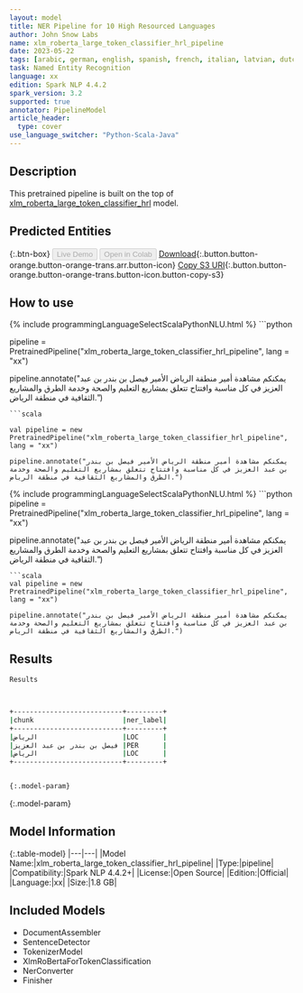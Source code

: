 ```yaml
---
layout: model
title: NER Pipeline for 10 High Resourced Languages
author: John Snow Labs
name: xlm_roberta_large_token_classifier_hrl_pipeline
date: 2023-05-22
tags: [arabic, german, english, spanish, french, italian, latvian, dutch, portuguese, chinese, xlm, roberta, ner, xx, open_source]
task: Named Entity Recognition
language: xx
edition: Spark NLP 4.4.2
spark_version: 3.2
supported: true
annotator: PipelineModel
article_header:
  type: cover
use_language_switcher: "Python-Scala-Java"
---
```


## Description

This pretrained pipeline is built on the top of [xlm_roberta_large_token_classifier_hrl](https://nlp.johnsnowlabs.com/2021/12/26/xlm_roberta_large_token_classifier_hrl_xx.html) model.

## Predicted Entities



{:.btn-box}
<button class="button button-orange" disabled>Live Demo</button>
<button class="button button-orange" disabled>Open in Colab</button>
[Download](https://s3.amazonaws.com/auxdata.johnsnowlabs.com/public/models/xlm_roberta_large_token_classifier_hrl_pipeline_xx_4.4.2_3.2_1684761928074.zip){:.button.button-orange.button-orange-trans.arr.button-icon}
[Copy S3 URI](s3://auxdata.johnsnowlabs.com/public/models/xlm_roberta_large_token_classifier_hrl_pipeline_xx_4.4.2_3.2_1684761928074.zip){:.button.button-orange.button-orange-trans.button-icon.button-copy-s3}

## How to use

<div class="tabs-box" markdown="1">
{% include programmingLanguageSelectScalaPythonNLU.html %}
```python

pipeline = PretrainedPipeline("xlm_roberta_large_token_classifier_hrl_pipeline", lang = "xx")

pipeline.annotate("يمكنكم مشاهدة أمير منطقة الرياض الأمير فيصل بن بندر بن عبد العزيز في كل مناسبة وافتتاح تتعلق بمشاريع التعليم والصحة وخدمة الطرق والمشاريع الثقافية في منطقة الرياض.")
```
```scala

val pipeline = new PretrainedPipeline("xlm_roberta_large_token_classifier_hrl_pipeline", lang = "xx")

pipeline.annotate("يمكنكم مشاهدة أمير منطقة الرياض الأمير فيصل بن بندر بن عبد العزيز في كل مناسبة وافتتاح تتعلق بمشاريع التعليم والصحة وخدمة الطرق والمشاريع الثقافية في منطقة الرياض.")
```
</div>

<div class="tabs-box" markdown="1">
{% include programmingLanguageSelectScalaPythonNLU.html %}
```python
pipeline = PretrainedPipeline("xlm_roberta_large_token_classifier_hrl_pipeline", lang = "xx")

pipeline.annotate("يمكنكم مشاهدة أمير منطقة الرياض الأمير فيصل بن بندر بن عبد العزيز في كل مناسبة وافتتاح تتعلق بمشاريع التعليم والصحة وخدمة الطرق والمشاريع الثقافية في منطقة الرياض.")
```
```scala
val pipeline = new PretrainedPipeline("xlm_roberta_large_token_classifier_hrl_pipeline", lang = "xx")

pipeline.annotate("يمكنكم مشاهدة أمير منطقة الرياض الأمير فيصل بن بندر بن عبد العزيز في كل مناسبة وافتتاح تتعلق بمشاريع التعليم والصحة وخدمة الطرق والمشاريع الثقافية في منطقة الرياض.")
```
</div>

## Results

```bash
Results



+---------------------------+---------+
|chunk                      |ner_label|
+---------------------------+---------+
|الرياض                     |LOC      |
|فيصل بن بندر بن عبد العزيز |PER      |
|الرياض                     |LOC      |
+---------------------------+---------+


{:.model-param}
```

{:.model-param}
## Model Information

{:.table-model}
|---|---|
|Model Name:|xlm_roberta_large_token_classifier_hrl_pipeline|
|Type:|pipeline|
|Compatibility:|Spark NLP 4.4.2+|
|License:|Open Source|
|Edition:|Official|
|Language:|xx|
|Size:|1.8 GB|

## Included Models

- DocumentAssembler
- SentenceDetector
- TokenizerModel
- XlmRoBertaForTokenClassification
- NerConverter
- Finisher